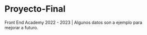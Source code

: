 # Proyecto-Final
Front End Academy 2022 - 2023 |
Algunos datos son a ejemplo para mejorar a futuro. 
